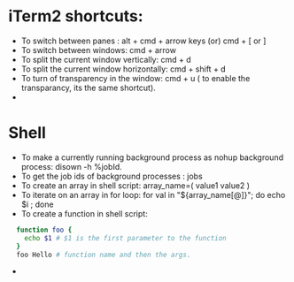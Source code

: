 iTerm2 shortcuts: 
==================

* To switch between panes :  alt + cmd + arrow keys (or) cmd + [ or ]
* To switch between windows: cmd + arrow
* To split the current window vertically: cmd + d 
* To split the current window horizontally: cmd + shift + d
* To turn of transparency in the window: cmd + u ( to enable the transparancy, its the same shortcut). 
* 

Shell 
===========
* To make a currently running background process as nohup background process: disown -h %jobId.
* To get the job ids of background processes : jobs
* To create an array in shell script: array_name=( value1 value2 )
* To iterate on an array in for loop: for val in "${array_name[@]}"; do echo $i ; done
* To create a function in shell script: 
```bash
  function foo {
    echo $1 # $1 is the first parameter to the function 
  }  
  foo Hello # function name and then the args. 
```  
*   

